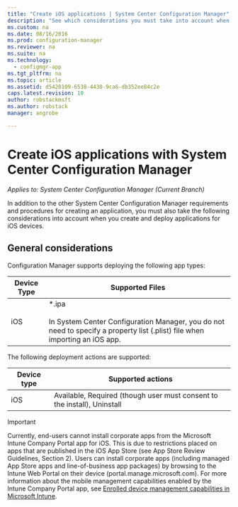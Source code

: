 ```yaml
---
title: "Create iOS applications | System Center Configuration Manager"
description: "See which considerations you must take into account when you create and deploy applications for iOS devices."
ms.custom: na
ms.date: 08/16/2016
ms.prod: configuration-manager
ms.reviewer: na
ms.suite: na
ms.technology:
  - configmgr-app
ms.tgt_pltfrm: na
ms.topic: article
ms.assetid: d5420109-6538-4430-9ca6-db352ee84c2e
caps.latest.revision: 10
author: robstackmsftms.author: robstackmanager: angrobe

---
```

# Create iOS applications with System Center Configuration Manager*Applies to: System Center Configuration Manager (Current Branch)*
In addition to the other System Center Configuration Manager requirements and procedures for creating an application, you must also take the following considerations into account when you create and deploy applications for iOS devices.  

## General considerations  
 Configuration Manager supports deploying the following app types:  

|Device Type|Supported Files|  
|-----------------|---------------------|  
|iOS|*.ipa<br /><br /> In System Center Configuration Manager, you do not need to specify a property list (.plist) file when importing an iOS app.|  

 The following deployment actions are supported:  

|Device type|Supported actions|  
|-----------------|-----------------------|  
|iOS|Available, Required (though user must consent to the install), Uninstall|  

> [!IMPORTANT]  
>  Currently, end-users cannot install corporate apps from the Microsoft Intune Company Portal app for iOS. This is due to restrictions placed on apps that are published in the iOS App Store (see App Store Review Guidelines, Section 2). Users can install corporate apps (including managed App Store apps and line-of-business app packages) by browsing to the Intune Web Portal on their device (portal.manage.microsoft.com). For more information about the mobile management capabilities enabled by the Intune Company Portal app, see [Enrolled device management capabilities in Microsoft Intune](https://technet.microsoft.com/library/dn600287.aspx).  

